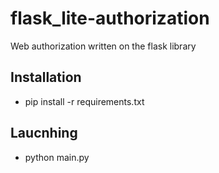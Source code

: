 <h1>flask_lite-authorization</h1>
<p>Web authorization written on the flask library</p>
<h2>Installation</h2>
<ul>
    <li>pip install -r requirements.txt</li>
</ul>
<h2>Laucnhing</h2>
<ul>
    <li>python main.py</li>
</ul>